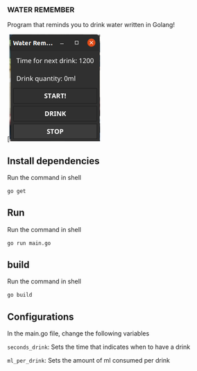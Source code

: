 ### WATER REMEMBER
Program that reminds you to drink water written in Golang!

[![N|Solid](https://github.com/Raposo5000/water-remember-go/blob/main/screenshot.png?raw=true)

## Install dependencies
Run the command in shell
```sh
go get
```
## Run
Run the command in shell
```sh
go run main.go
```

## build
Run the command in shell
```sh
go build
```

## Configurations
In the main.go file, change the following variables

```seconds_drink```: Sets the time that indicates when to have a drink

```ml_per_drink```: Sets the amount of ml consumed per drink
